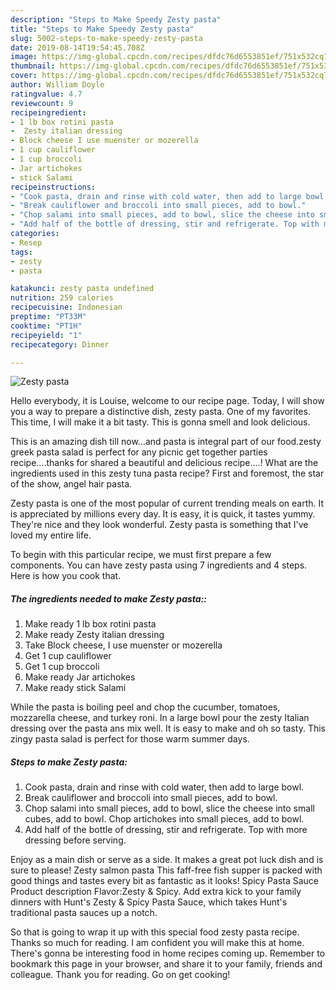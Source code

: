 ```yaml
---
description: "Steps to Make Speedy Zesty pasta"
title: "Steps to Make Speedy Zesty pasta"
slug: 5002-steps-to-make-speedy-zesty-pasta
date: 2019-08-14T19:54:45.708Z
image: https://img-global.cpcdn.com/recipes/dfdc76d6553851ef/751x532cq70/zesty-pasta-recipe-main-photo.jpg
thumbnail: https://img-global.cpcdn.com/recipes/dfdc76d6553851ef/751x532cq70/zesty-pasta-recipe-main-photo.jpg
cover: https://img-global.cpcdn.com/recipes/dfdc76d6553851ef/751x532cq70/zesty-pasta-recipe-main-photo.jpg
author: William Doyle
ratingvalue: 4.7
reviewcount: 9
recipeingredient:
- 1 lb box rotini pasta
-  Zesty italian dressing
- Block cheese I use muenster or mozerella
- 1 cup cauliflower
- 1 cup broccoli
- Jar artichokes
- stick Salami
recipeinstructions:
- "Cook pasta, drain and rinse with cold water, then add to large bowl."
- "Break cauliflower and broccoli into small pieces, add to bowl."
- "Chop salami into small pieces, add to bowl, slice the cheese into small cubes, add to bowl. Chop artichokes into small pieces, add to bowl."
- "Add half of the bottle of dressing, stir and refrigerate. Top with more dressing before serving."
categories:
- Resep
tags:
- zesty
- pasta

katakunci: zesty pasta undefined
nutrition: 259 calories
recipecuisine: Indonesian
preptime: "PT33M"
cooktime: "PT1H"
recipeyield: "1"
recipecategory: Dinner

---
```



![Zesty pasta](https://img-global.cpcdn.com/recipes/dfdc76d6553851ef/751x532cq70/zesty-pasta-recipe-main-photo.jpg)

Hello everybody, it is Louise, welcome to our recipe page. Today, I will show you a way to prepare a distinctive dish, zesty pasta. One of my favorites. This time, I will make it a bit tasty. This is gonna smell and look delicious.

This is an amazing dish till now…and pasta is integral part of our food.zesty greek pasta salad is perfect for any picnic get together parties recipe….thanks for shared a beautiful and delicious recipe….! What are the ingredients used in this zesty tuna pasta recipe? First and foremost, the star of the show, angel hair pasta.

Zesty pasta is one of the most popular of current trending meals on earth. It is appreciated by millions every day. It is easy, it is quick, it tastes yummy. They're nice and they look wonderful. Zesty pasta is something that I've loved my entire life.


To begin with this particular recipe, we must first prepare a few components. You can have zesty pasta using 7 ingredients and 4 steps. Here is how you cook that.

##### The ingredients needed to make Zesty pasta::

1. Make ready 1 lb box rotini pasta
1. Make ready  Zesty italian dressing
1. Take Block cheese, I use muenster or mozerella
1. Get 1 cup cauliflower
1. Get 1 cup broccoli
1. Make ready Jar artichokes
1. Make ready stick Salami


While the pasta is boiling peel and chop the cucumber, tomatoes, mozzarella cheese, and turkey roni. In a large bowl pour the zesty Italian dressing over the pasta ans mix well. It is easy to make and oh so tasty. This zingy pasta salad is perfect for those warm summer days. 

##### Steps to make Zesty pasta:

1. Cook pasta, drain and rinse with cold water, then add to large bowl.
1. Break cauliflower and broccoli into small pieces, add to bowl.
1. Chop salami into small pieces, add to bowl, slice the cheese into small cubes, add to bowl. Chop artichokes into small pieces, add to bowl.
1. Add half of the bottle of dressing, stir and refrigerate. Top with more dressing before serving.


Enjoy as a main dish or serve as a side. It makes a great pot luck dish and is sure to please! Zesty salmon pasta This faff-free fish supper is packed with good things and tastes every bit as fantastic as it looks! Spicy Pasta Sauce Product description Flavor:Zesty &amp; Spicy. Add extra kick to your family dinners with Hunt&#39;s Zesty &amp; Spicy Pasta Sauce, which takes Hunt&#39;s traditional pasta sauces up a notch. 

So that is going to wrap it up with this special food zesty pasta recipe. Thanks so much for reading. I am confident you will make this at home. There's gonna be interesting food in home recipes coming up. Remember to bookmark this page in your browser, and share it to your family, friends and colleague. Thank you for reading. Go on get cooking!
